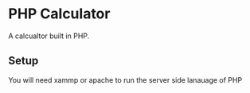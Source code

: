# PHP Calculator

A calcualtor built in PHP.

## Setup

You will need xammp or apache to run the server side lanauage of PHP
